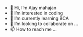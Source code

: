 - 👋 Hi, I’m Ajay mahajan
- 👀 I’m interested in coding 
- 🌱 I’m currently learning BCA
- 💞️ I’m looking to collaborate on ...
- 📫 How to reach me ...

<!---
Ajaymahajan2004/Ajaymahajan2004 is a ✨ special ✨ repository because its `README.md` (this file) appears on your GitHub profile.
You can click the Preview link to take a look at your changes.
--->
